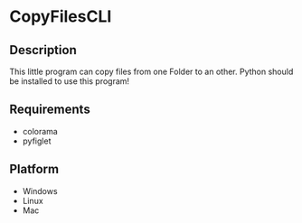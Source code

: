 # CopyFilesCLI

## Description
This little program can copy files from one Folder to an other.
Python should be installed to use this program!

## Requirements
- colorama
- pyfiglet

## Platform
- Windows
- Linux
- Mac
